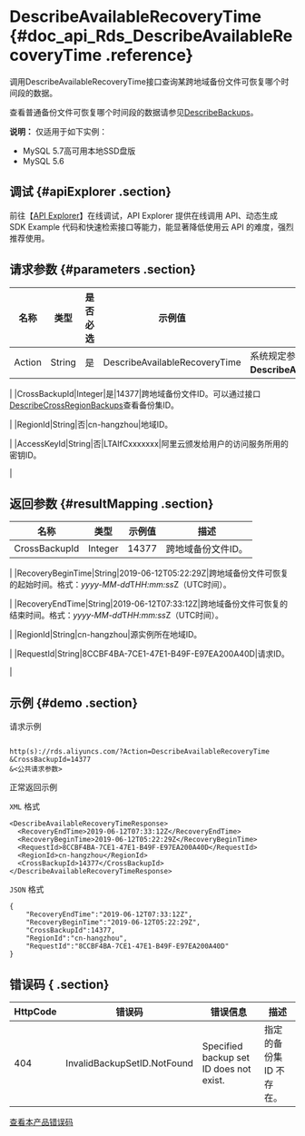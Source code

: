 # DescribeAvailableRecoveryTime {#doc_api_Rds_DescribeAvailableRecoveryTime .reference}

调用DescribeAvailableRecoveryTime接口查询某跨地域备份文件可恢复哪个时间段的数据。

查看普通备份文件可恢复哪个时间段的数据请参见[DescribeBackups](~~26273~~)。

**说明：** 仅适用于如下实例：

-   MySQL 5.7高可用本地SSD盘版
-   MySQL 5.6

## 调试 {#apiExplorer .section}

前往【[API Explorer](https://api.aliyun.com/#product=Rds&api=DescribeAvailableRecoveryTime)】在线调试，API Explorer 提供在线调用 API、动态生成 SDK Example 代码和快速检索接口等能力，能显著降低使用云 API 的难度，强烈推荐使用。

## 请求参数 {#parameters .section}

|名称|类型|是否必选|示例值|描述|
|--|--|----|---|--|
|Action|String|是|DescribeAvailableRecoveryTime|系统规定参数，取值：**DescribeAvailableRecoveryTime**。

 |
|CrossBackupId|Integer|是|14377|跨地域备份文件ID。可以通过接口[DescribeCrossRegionBackups](~~121733~~)查看备份集ID。

 |
|RegionId|String|否|cn-hangzhou|地域ID。

 |
|AccessKeyId|String|否|LTAIfCxxxxxxx|阿里云颁发给用户的访问服务所用的密钥ID。

 |

## 返回参数 {#resultMapping .section}

|名称|类型|示例值|描述|
|--|--|---|--|
|CrossBackupId|Integer|14377|跨地域备份文件ID。

 |
|RecoveryBeginTime|String|2019-06-12T05:22:29Z|跨地域备份文件可恢复的起始时间。格式：*yyyy-MM-dd*T*HH:mm:ss*Z（UTC时间）。

 |
|RecoveryEndTime|String|2019-06-12T07:33:12Z|跨地域备份文件可恢复的结束时间。格式：*yyyy-MM-dd*T*HH:mm:ss*Z（UTC时间）。

 |
|RegionId|String|cn-hangzhou|源实例所在地域ID。

 |
|RequestId|String|8CCBF4BA-7CE1-47E1-B49F-E97EA200A40D|请求ID。

 |

## 示例 {#demo .section}

请求示例

``` {#request_demo}

http(s)://rds.aliyuncs.com/?Action=DescribeAvailableRecoveryTime
&CrossBackupId=14377
&<公共请求参数>

```

正常返回示例

`XML` 格式

``` {#xml_return_success_demo}
<DescribeAvailableRecoveryTimeResponse>
  <RecoveryEndTime>2019-06-12T07:33:12Z</RecoveryEndTime>
  <RecoveryBeginTime>2019-06-12T05:22:29Z</RecoveryBeginTime>
  <RequestId>8CCBF4BA-7CE1-47E1-B49F-E97EA200A40D</RequestId>
  <RegionId>cn-hangzhou</RegionId>
  <CrossBackupId>14377</CrossBackupId>
</DescribeAvailableRecoveryTimeResponse>

```

`JSON` 格式

``` {#json_return_success_demo}
{
	"RecoveryEndTime":"2019-06-12T07:33:12Z",
	"RecoveryBeginTime":"2019-06-12T05:22:29Z",
	"CrossBackupId":14377,
	"RegionId":"cn-hangzhou",
	"RequestId":"8CCBF4BA-7CE1-47E1-B49F-E97EA200A40D"
}
```

## 错误码 { .section}

|HttpCode|错误码|错误信息|描述|
|--------|---|----|--|
|404|InvalidBackupSetID.NotFound|Specified backup set ID does not exist.|指定的备份集 ID 不存在。|

[查看本产品错误码](https://error-center.aliyun.com/status/product/Rds)

